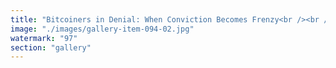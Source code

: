 ```yaml
---
title: "Bitcoiners in Denial: When Conviction Becomes Frenzy<br /><br />The Bitcoin narrative is fraying at the edges. Facing mounting systemic dissonance, some believers are responding not with reflection, but with ever-louder shilling and panic-fueled buying. The result? A spiral where sanity and capital are both at risk.<br /><br />Conviction without adaptability morphs into denial. Doubling down on a frozen narrative doesn't create value—it simply accelerates the unraveling. Real freedom lies in fluidity, not fanaticism. Watch for the warning signs: when belief drowns out clear signal, capital and clarity soon follow.<br /><br />Live view from Strategy and Tether.io offices"
image: "./images/gallery-item-094-02.jpg"
watermark: "97"
section: "gallery"
---
```

